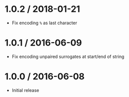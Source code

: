 # 1.0.2 / 2018-01-21

- Fix encoding `%` as last character

# 1.0.1 / 2016-06-09

- Fix encoding unpaired surrogates at start/end of string

# 1.0.0 / 2016-06-08

- Initial release

